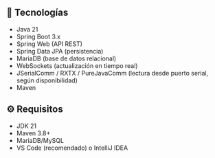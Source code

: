 ## 🚀 Tecnologías

- Java 21
- Spring Boot 3.x
- Spring Web (API REST)
- Spring Data JPA (persistencia)
- MariaDB (base de datos relacional)
- WebSockets (actualización en tiempo real)
- JSerialComm / RXTX / PureJavaComm (lectura desde puerto serial, según disponibilidad)
- Maven

## ⚙️ Requisitos

- JDK 21
- Maven 3.8+
- MariaDB/MySQL
- VS Code (recomendado) o IntelliJ IDEA
